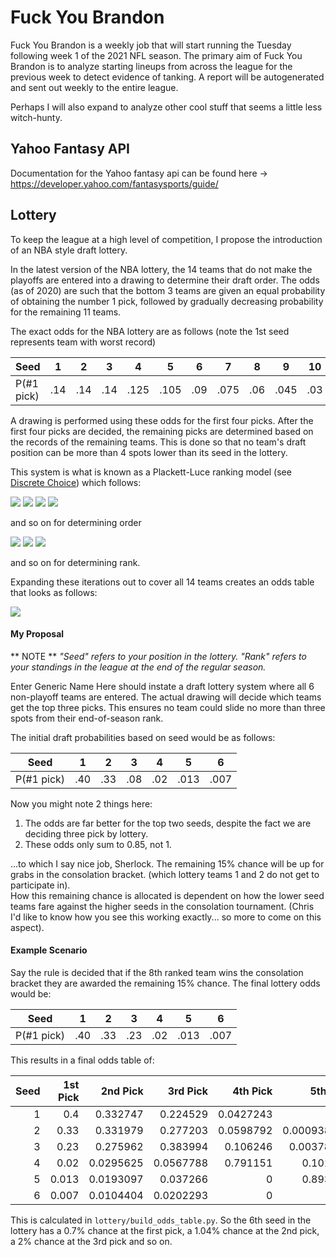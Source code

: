 # Fuck You Brandon
Fuck You Brandon is a weekly job that will start running the Tuesday following week 1 of the 2021 NFL season. The primary aim of Fuck You Brandon is to analyze starting lineups from across the league for the previous week to detect evidence of tanking. A report will be autogenerated and sent out weekly to the entire league.

Perhaps I will also expand to analyze other cool stuff that seems a little less witch-hunty.

## Yahoo Fantasy API 

Documentation for the Yahoo fantasy api can be found here -> https://developer.yahoo.com/fantasysports/guide/

## Lottery

To keep the league at a high level of competition, I propose the introduction of an NBA style draft lottery.

In the latest version of the NBA lottery, the 14 teams that do not make the playoffs are entered into a drawing to determine their draft order. 
The odds (as of 2020) are such that the bottom 3 teams are given an equal probability of obtaining the number 1 pick, followed by gradually decreasing 
probability for the remaining 11 teams.

The exact odds for the NBA lottery are as follows (note the 1st seed represents team with worst record)

| Seed       | 1   | 2   | 3   | 4    | 5    | 6   | 7    | 8   | 9    | 10  | 11  | 12   | 13   | 14   |
|------------|-----|-----|-----|------|------|-----|------|-----|------|-----|-----|------|------|------|
| P(#1 pick) | .14 | .14 | .14 | .125 | .105 | .09 | .075 | .06 | .045 | .03 | .02 | .013 | .012 | .005 |

A drawing is performed using these odds for the first four picks. After the first four picks are decided, the remaining picks are determined based on the records of the remaining teams. 
This is done so that no team's draft position can be more than 4 spots lower than its seed in the lottery.

This system is what is known as a Plackett-Luce ranking model (see [Discrete Choice](https://en.wikipedia.org/wiki/Discrete_choice)) which follows:

<img src="https://squared2020.files.wordpress.com/2017/09/screen-shot-2017-09-30-at-9-27-55-am.png"/>

<img src="https://squared2020.files.wordpress.com/2017/09/screen-shot-2017-09-30-at-9-33-23-am.png"/>
     
<img src="https://squared2020.files.wordpress.com/2017/09/screen-shot-2017-09-30-at-9-37-06-am.png"/>  

<img src="https://squared2020.files.wordpress.com/2017/09/screen-shot-2017-09-30-at-9-39-49-am.png"/>
  
and so on for determining order

 <img src="https://squared2020.files.wordpress.com/2017/09/screen-shot-2017-09-30-at-9-55-05-am.png"/>

 <img src="https://squared2020.files.wordpress.com/2017/09/screen-shot-2017-09-30-at-9-37-06-am.png"/>
 
 <img src="https://squared2020.files.wordpress.com/2017/09/screen-shot-2017-09-30-at-10-03-22-am.png"/>
  
and so on for determining rank.

Expanding these iterations out to cover all 14 teams creates an odds table that looks as follows:

<img src="https://squared2020.files.wordpress.com/2017/09/screen-shot-2017-09-30-at-10-51-10-am.png?w=1400"/>

#### My Proposal ####

** NOTE ** *"Seed" refers to your position in the lottery. "Rank" refers to your standings in the league at the end of the regular season.*

Enter Generic Name Here should instate a draft lottery system where all 6 non-playoff teams are entered. The actual drawing will decide which teams get the top three picks.
This ensures no team could slide no more than three spots from their end-of-season rank.

The initial draft probabilities based on seed would be as follows:

| Seed       | 1   | 2   | 3   | 4   | 5    | 6    |
|------------|-----|-----|-----|-----|------|------|
| P(#1 pick) | .40 | .33 | .08 | .02 | .013 | .007 |

Now you might note 2 things here:
1. The odds are far better for the top two seeds, despite the fact we are deciding three pick by lottery.
2. These odds only sum to 0.85, not 1.

...to which I say nice job, Sherlock. The remaining 15% chance will be up for grabs in the consolation bracket. (which lottery teams 1 and 2 do not get to participate in).  
How this remaining chance is allocated is dependent on how the lower seed teams fare against the higher seeds in the consolation tournament. (Chris I'd like to know how you see this working exactly... so more to come on this aspect).

#### Example Scenario ####

Say the rule is decided that if the 8th ranked team wins the consolation bracket they are awarded the remaining 15% chance. The final lottery odds would be:

| Seed       | 1   | 2   | 3   | 4   | 5    | 6    |
|------------|-----|-----|-----|-----|------|------|
| P(#1 pick) | .40 | .33 | .23 | .02 | .013 | .007 |

This results in a final odds table of:

|   Seed |   1st Pick |   2nd Pick |   3rd Pick |   4th Pick |    5th Pick |    6th Pick |
|-------:|-----------:|-----------:|-----------:|-----------:|------------:|------------:|
|      1 |      0.4   |  0.332747  |  0.224529  |  0.0427243 | 0           | 0           |
|      2 |      0.33  |  0.331979  |  0.277203  |  0.0598792 | 0.000938954 | 0           |
|      3 |      0.23  |  0.275962  |  0.383994  |  0.106246  | 0.00378736  | 1.13716e-05 |
|      4 |      0.02  |  0.0295625 |  0.0567788 |  0.791151  | 0.101642    | 0.000865302 |
|      5 |      0.013 |  0.0193097 |  0.037266  |  0         | 0.893631    | 0.0367931   |
|      6 |      0.007 |  0.0104404 |  0.0202293 |  0         | 0           | 0.96233     |

This is calculated in `lottery/build_odds_table.py`. So the 6th seed in the lottery has a 0.7% chance at the first pick, a 1.04% chance at the 2nd pick, a 2% chance at the 3rd pick and so on.